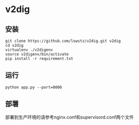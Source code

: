 v2dig
=====

安装
-----------------
```
git clone https://github.com/lowstz/v2dig.git v2dig
cd v2dig
virtualenv ./v2digenv
source v2digenv/bin/activate
pip install -r requirement.txt
```

运行
-----------------
```
python app.py --port=8000
```

部署
-----------------
部署到生产环境的请参考nginx.conf和supervisord.conf两个文件
